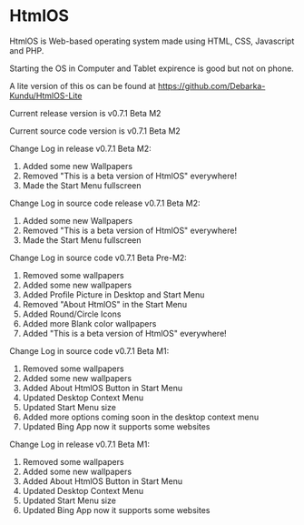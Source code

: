 # HtmlOS

HtmlOS is Web-based operating system made using HTML, CSS, Javascript and PHP.

Starting the OS in Computer and Tablet expirence is good but not on phone.

A lite version of this os can be found at https://github.com/Debarka-Kundu/HtmlOS-Lite

Current release version is v0.7.1 Beta M2

Current source code version is v0.7.1 Beta M2

Change Log in release v0.7.1 Beta M2:

1. Added some new Wallpapers
2. Removed "This is a beta version of HtmlOS" everywhere!
3. Made the Start Menu fullscreen

Change Log in source code release v0.7.1 Beta M2:

1. Added some new Wallpapers
2. Removed "This is a beta version of HtmlOS" everywhere!
3. Made the Start Menu fullscreen

Change Log in source code v0.7.1 Beta Pre-M2:
1. Removed some wallpapers
2. Added some new wallpapers
3. Added Profile Picture in Desktop and Start Menu
4. Removed "About HtmlOS" in the Start Menu
5. Added Round/Circle Icons
6. Added more Blank color wallpapers
7. Added "This is a beta version of HtmlOS" everywhere!

Change Log in source code v0.7.1 Beta M1:
1. Removed some wallpapers
2. Added some new wallpapers
3. Added About HtmlOS Button in Start Menu
4. Updated Desktop Context Menu
5. Updated Start Menu size
6. Added more options coming soon in the desktop context menu
7. Updated Bing App now it supports some websites

Change Log in release v0.7.1 Beta M1:
1. Removed some wallpapers
2. Added some new wallpapers
3. Added About HtmlOS Button in Start Menu
4. Updated Desktop Context Menu
5. Updated Start Menu size
6. Updated Bing App now it supports some websites
